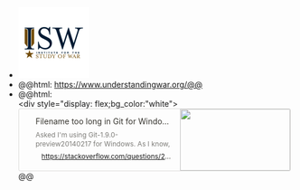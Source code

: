 - ![image.png](../assets/image_1661333669347_0.png)
- @@html: https://www.understandingwar.org/@@
- @@html: <div contenteditable="false" data-content-editable-void="true"><div style="display: flex;bg_color:"white"><a rel="noopener noreferrer" style="display: block; color: inherit; text-decoration: none; flex-grow: 1; min-width: 0px;" href="https://stackoverflow.com/questions/22575662/filename-too-long-in-git-for-windows"><div class="notion-focusable" role="button" tabindex="0" style="user-select: none; transition: background 20ms ease-in 0s; cursor: pointer; width: 100%; display: flex; flex-wrap: wrap-reverse; align-items: stretch; text-align: left; overflow: hidden; border: 1px solid rgba(55, 53, 47, 0.16); border-radius: 3px; position: relative; color: inherit; fill: inherit;"><div style="flex: 4 1 180px; padding: 12px 14px 14px; overflow: hidden; text-align: left;"><div style="font-size: 14px; line-height: 20px; color: rgb(55, 53, 47); white-space: nowrap; overflow: hidden; text-overflow: ellipsis; min-height: 24px; margin-bottom: 2px;">Filename too long in Git for Windows</div><div style="font-size: 12px; line-height: 16px; color: rgba(55, 53, 47, 0.65); height: 32px; overflow: hidden;">Asked I'm using Git-1.9.0-preview20140217 for Windows. As I know, this release should fix the issue with too long filenames. But not for me. Surely I'm doing something wrong: I did git config core.longpaths true and git add . and then git commit. Everything went well.</div><div style="display: flex; margin-top: 6px;"><img src="/image/https%3A%2F%2Fcdn.sstatic.net%2FSites%2Fstackoverflow%2FImg%2Ffavicon.ico%3Fv%3Dec617d715196?table=block&amp;id=5740df42-047b-4281-af03-5d354e4c7767&amp;spaceId=ee6555a3-e5a4-425b-a646-352828efd7a0&amp;userId=2139672c-bf50-4d18-b063-1bc772643d57&amp;cache=v2" style="width: 16px; height: 16px; min-width: 16px; margin-right: 6px;"><div style="font-size: 12px; line-height: 16px; color: rgb(55, 53, 47); white-space: nowrap; overflow: hidden; text-overflow: ellipsis;">https://stackoverflow.com/questions/22575662/filename-too-long-in-git-for-windows</div></div></div><div style="flex: 1 1 180px; display: block; position: relative;"><div style="position: absolute; inset: 0px;"><div style="width: 100%; height: 100%;"><img src="/image/https%3A%2F%2Fcdn.sstatic.net%2FSites%2Fstackoverflow%2FImg%2Fapple-touch-icon%402.png%3Fv%3D73d79a89bded?table=block&amp;id=5740df42-047b-4281-af03-5d354e4c7767&amp;spaceId=ee6555a3-e5a4-425b-a646-352828efd7a0&amp;width=500&amp;userId=2139672c-bf50-4d18-b063-1bc772643d57&amp;cache=v2" style="display: block; object-fit: cover; border-radius: 1px; width: 100%; height: 100%;"></div></div></div></div></a></div></div>@@
